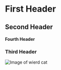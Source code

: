 # First Header
## Second Header
#### Fourth Header
### Third Header

![Image of wierd cat](https://octodex.github.com/images/yaktocat.png)
